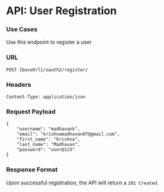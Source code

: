 # API: User Registration

### Use Cases
Use this endpoint to register a user

### URL
```
POST {baseUrl}/oauth2/register/
```

### Headers
```
Content-Type: application/json
```

### Request Payload
```
{
    "username": "madhavank",
    "email": "krishnamadhavan07@gmail.com",
    "first_name": "Krishna",
    "last_name": "Madhavan",
    "password": "user@123"
}
```

### Response Format
Upon successful registration, the API will return a `201 Created`.
